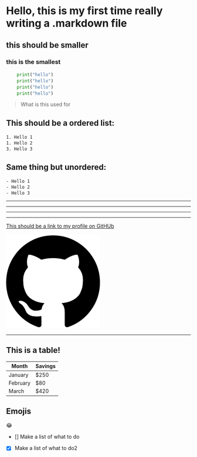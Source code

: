 # Hello, this is my first time really writing a .markdown file

## this should be smaller

### this is the smallest

```py
    print("hello")
    print("hello")
    print("hello")
    print("hello")
```

> What is this used for

## This should be a ordered list:
    1. Hello 1
    1. Hello 2
    3. Hello 3


## Same thing but unordered:
    - Hello 1
    - Hello 2
    - Hello 3

---
---
---
---

[This should be a link to my profile on GitHUb](https://github.com/rafaelguerrae)

![this is an image](github.png)

---

## This is a table!

| Month    | Savings |
| -------- | ------- |
| January  | $250    |
| February | $80     |
| March    | $420    |


## Emojis

:joy:

- [] Make a list of what to do
- [X] Make a list of what to do2